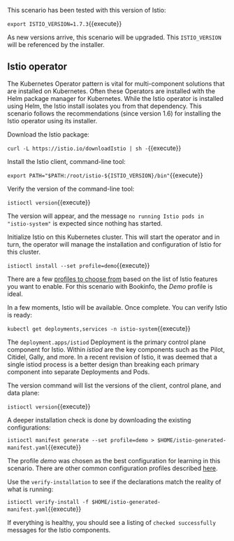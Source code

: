 This scenario has been tested with this version of Istio:

`export ISTIO_VERSION=1.7.3`{{execute}}

As new versions arrive, this scenario will be upgraded. This `ISTIO_VERSION` will be referenced by the installer.

## Istio operator

The Kubernetes Operator pattern is vital for multi-component solutions that are installed on Kubernetes. Often these Operators are installed with the Helm package manager for Kubernetes. While the Istio operator is installed using Helm, the Istio install isolates you from that dependency. This scenario follows the recommendations (since version 1.6) for installing the Istio operator using its installer.

Download the Istio package:

`curl -L https://istio.io/downloadIstio | sh -`{{execute}}

Install the Istio client, command-line tool:

`export PATH="$PATH:/root/istio-${ISTIO_VERSION}/bin"`{{execute}}

Verify the version of the command-line tool:

`istioctl version`{{execute}}

The version will appear, and the message `no running Istio pods in "istio-system"` is expected since nothing has started.

Initialize Istio on this Kubernetes cluster. This will start the operator and in turn, the operator will manage the installation and configuration of Istio for this cluster.

`istioctl install --set profile=demo`{{execute}}

There are a few [profiles to choose from](https://istio.io/latest/docs/setup/additional-setup/config-profiles/) based on the list of Istio features you want to enable. For this scenario with Bookinfo, the _Demo_ profile is ideal.

In a few moments, Istio will be available. Once complete. You can verify Istio is ready:

`kubectl get deployments,services -n istio-system`{{execute}}

The `deployment.apps/istiod` Deployment is the primary control plane component for Istio. Within _istiod_ are the key components such as the Pilot, Citidel, Gally, and more. In a recent revision of Istio, it was deemed that a single istiod process is a better design than breaking each primary component into separate Deployments and Pods.

The version command will list the versions of the client, control plane, and data plane:

`istioctl version`{{execute}}

A deeper installation check is done by downloading the existing configurations:

`istioctl manifest generate --set profile=demo > $HOME/istio-generated-manifest.yaml`{{execute}}

The profile _demo_ was chosen as the best configuration for learning in this scenario. There are other common configuration profiles described [here](https://istio.io/latest/docs/setup/additional-setup/config-profiles/).

Use the `verify-installation` to see if the declarations match the reality of what is running:

`istioctl verify-install -f $HOME/istio-generated-manifest.yaml`{{execute}}

If everything is healthy, you should see a listing of `checked successfully` messages for the Istio components.
